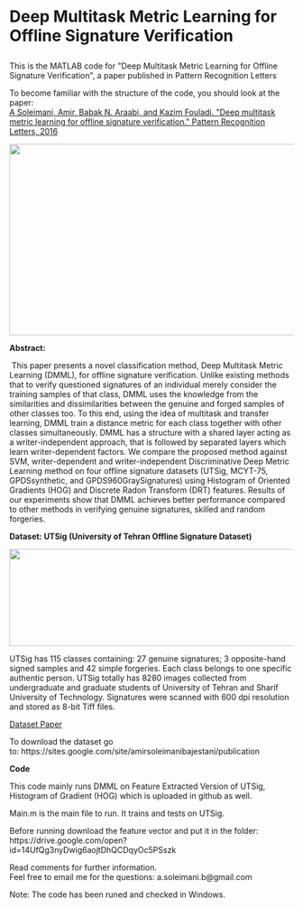 # Deep Multitask Metric Learning for Offline Signature Verification</p>
<p>This is the MATLAB code for "Deep Multitask Metric Learning for Offline Signature Verification", a paper published in Pattern Recognition Letters</p>
<p>To become familiar with the structure of the code, you should look at the paper:<br /><a href="http://www.sciencedirect.com/science/article/pii/S0167865516301076">A Soleimani, Amir, Babak N. Araabi, and Kazim Fouladi. "Deep multitask metric learning for offline signature verification." Pattern Recognition Letters, 2016</a></p>
<p style="text-align: center;"><strong><img src="https://aa52ab98-a-62cb3a1a-s-sites.googlegroups.com/site/amirsoleimanibajestani/research/Capture.PNG?attachauth=ANoY7cpvZa9TLrPdfSyx7Ksg2JJO7G7Ycm3nJKQE0W02lzkKaG--kS4r1kaQ3aFJEtFGJZ6e5RItW68hTgKOHXm0jsJufkhyHX82ahjTJ7saT01geBjO4rPIzmUnPITADbawjWIJoRnyVABuc5vVktK-5REts6J8Nj26h2pHLp_5iBu48OXEDUkNV39QDEFfg1v4xIEbcUK4E62V0S954fMaLZune7b0unLY8wK3uwrkKMfk2rm8jmA%3D&amp;attredirects=0" alt="" width="855" height="339" /></strong></p>
<p><strong>Abstract:&nbsp;</strong></p>
<p>&nbsp;This paper presents a novel classification method, Deep Multitask Metric Learning (DMML), for offline signature verification. Unlike existing methods that to verify questioned signatures of an individual merely consider the training samples of that class, DMML uses the knowledge from the similarities and dissimilarities between the genuine and forged samples of other classes too. To this end, using the idea of multitask and transfer learning, DMML train a distance metric for each class together with other classes simultaneously. DMML has a structure with a shared layer acting as a writer-independent approach, that is followed by separated layers which learn writer-dependent factors. We compare the proposed method against SVM, writer-dependent and writer-independent Discriminative Deep Metric Learning method on four offline signature datasets (UTSig, MCYT-75, GPDSsynthetic, and GPDS960GraySignatures) using Histogram of Oriented Gradients (HOG) and Discrete Radon Transform (DRT) features. Results of our experiments show that DMML achieves better performance compared to other methods in verifying genuine signatures, skilled and random forgeries.</p>
<p><strong>Dataset:&nbsp;</strong><strong>UTSig (University of Tehran Offline Signature Dataset)</strong></p>
<p><strong><img src="http://mlcm.ut.ac.ir/Images/SignatureLogo.png" alt="" width="746" height="172" /></strong></p>
<p>UTSig has 115 classes containing: 27 genuine signatures; 3 opposite-hand signed samples and 42 simple forgeries. Each class belongs to one specific authentic person. UTSig totally has 8280 images collected from undergraduate and graduate students of University of Tehran and Sharif University of Technology. Signatures were scanned with 600 dpi resolution and stored as 8-bit Tiff files.</p>
<p><a href="http://ieeexplore.ieee.org/document/7791523/">Dataset Paper</a></p>
<p>To download the dataset go to:&nbsp;https://sites.google.com/site/amirsoleimanibajestani/publication</p>
<p><strong>Code</strong></p>
<p>This code mainly runs DMML on Feature Extracted Version of UTSig, Histogram of Gradient (HOG) which is uploaded in github as well.</p>
<p>Main.m is the main file to run. It trains and tests on UTSig.</p>

<p>Before running download the feature vector and put it in the folder: https://drive.google.com/open?id=14UfQg3nyDwig6aojtDhQCDqyOc5PSszk </p>
<p>Read comments for further information.<br />Feel free to email me for the questions: a.soleimani.b@gmail.com</p>


Note: The code has been runed and checked in Windows. 
